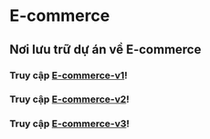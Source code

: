 # E-commerce
## Nơi lưu trữ dự án về E-commerce
### Truy cập  [E-commerce-v1](https://github.com/tinluuVTL/E-commerce/tree/E-commerce-v1)!
### Truy cập  [E-commerce-v2](https://github.com/tinluuVTL/E-commerce/tree/E-commerce-v2)!
### Truy cập  [E-commerce-v3](https://github.com/tinluuVTL/E-commerce/tree/E-commerce-v3)!
